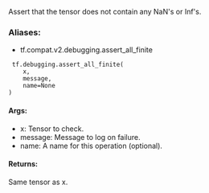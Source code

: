 Assert that the tensor does not contain any NaN's or Inf's.
### Aliases:
- tf.compat.v2.debugging.assert_all_finite

```
 tf.debugging.assert_all_finite(
    x,
    message,
    name=None
)
```
#### Args:
- x: Tensor to check.
- message: Message to log on failure.
- name: A name for this operation (optional).
#### Returns:
Same tensor as x.
